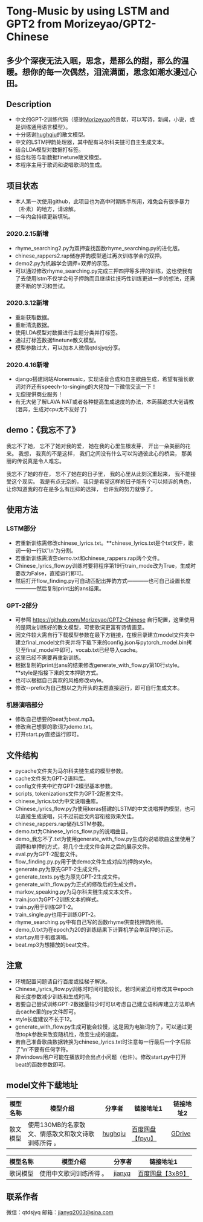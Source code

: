# Tong-Music by using LSTM and GPT2 from Morizeyao/GPT2-Chinese
## 多少个深夜无法入眠，思念，是那么的甜，那么的温暖。想你的每一次偶然，泪流满面，思念如潮水漫过心田。
## Description

- 中文的GPT-2训练代码（感谢[Morizeyao]( https://github.com/Morizeyao "Morizeyao")的贡献，可以写诗，新闻，小说，或是训练通用语言模型）。
- 十分感谢[hughqiu](https://github.com/hughqiu "hughqiu")的散文模型。
- 中文的LSTM押韵处理器，其中配有马尔科夫链可自主生成文本。
- 结合LDA模型对数据打标签。
- 结合标签与新数据finetune散文模型。
- 本程序主用于歌词和说唱歌词的生成。

## 项目状态

- 本人第一次使用github，此项目也为高中时期练手所用，难免会有很多暴力（朴素）的地方，请谅解。
- 一年内会持续更新填坑。


### 2020.2.15新增

- rhyme_searching2.py为双押查找函数rhyme_searching.py的进化版。
- chinese_rappers2.rap储存押韵模型通过再次训练学会的双押。
- demo2.py为机器学会调押+双押的示范。
- 可以通过修改rhyme_searching.py完成三押四押等多押的训练，这也使我有了去使用lstm不仅学会句子押韵而且继续往技巧性训练更进一步的想法，还需要不断的学习和尝试。

### 2020.3.12新增

- 重新获取数据。
- 重新清洗数据。
- 使用LDA模型对数据进行主题分类并打标签。
- 通过打标签数据finetune散文模型。
- 模型参数过大，可以加本人微信qtdsjyq分享。

### 2020.4.16新增

- django搭建网站AIonemusic，实现语音合成和自主歌曲生成，希望有擅长歌词对齐还有speech-to-singing的大佬加一下微信交流一下！
- 无偿提供商业服务！
- 有无大佬了解LAVA NAT或者各种提高生成速度的办法，本蒟蒻跪求大佬请教(泪奔，生成对cpu太不友好了)

## demo：《我忘不了》

我忘不了她，
忘不了她对我的爱，
她在我的心里生根发芽，
开出一朵美丽的花来。
我想，
我真的不是这样，
我们之间没有什么可以沟通彼此心的桥梁，
那美丽的传说真是令人难忘。

我忘不了她的存在，
忘不了她在的日子里，
我的心里从此刻沉重起来，
我不能接受这个现实。
我是有点无奈的，
我只是希望这样的日子能有个可以倾诉的角色，
让你知道我的存在是多么有压抑的选择，
也许我的努力就够了。

## 使用方法

### LSTM部分

- 若重新训练需修改chinese_lyrics.txt。**chinese_lyrics.txt是个txt文件，歌词一句一行以'\n'为分割。
- 若重新训练需清空demo.txt和chinese_rappers.rap两个文件。
- Chinese_lyrics_flow.py训练时要将程序第19行train_mode改为True，生成时要改为False，直接运行即可。
- 然后打开flow_finding.py可自动匹配出押韵方式————也可自己设置长度————然后复制print出的ans结果。

### GPT-2部分

- 可参照 https://github.com/Morizeyao/GPT2-Chinese 自行配置，这里使用的是网友训练好的散文模型，可使歌词更富有诗情画意。
- 因文件较大需自行下载模型参数在最下方链接，在根目录建立model文件夹中建立final_model文件夹并将下载下来的config.json与pytorch_model.bin拷贝至final_model中即可，vocab.txt已经导入cache。
- 这里已经不需要再重新训练。
- 根据复制的print出ans的结果修改generate_with_flow.py第10行style。 **style是指接下来的文本押韵方式。
- 也可以根据自己喜欢的风格修改style。
- 修改--prefix为自己想以之为开头的主题直接运行，即可自行生成文本。

### 机器演唱部分

- 修改自己想要的beat为beat.mp3。
- 修改自己想要的歌词为demo.txt。
- 打开start.py直接运行即可。

## 文件结构

- pycache文件夹为马尔科夫链生成的模型参数。
- cache文件夹为GPT-2语料库。
- config文件夹中贮存GPT-2模型基本参数。
- scripts, tokenizations文件为GPT-2配套文件。
- chinese_lyrics.txt为中文说唱曲库。
- Chinese_lyrics_flow.py为使用keras搭建的LSTM的中文说唱押韵模型，也可以直接生成说唱，只不过前后文内容衔接效果欠佳。
- chinese_rappers.rap储存LSTM参数。
- demo.txt为Chinese_lyrics_flow.py的说唱曲目。
- demo_我忘不了.txt为使用generate_with_flow.py生成的说唱歌曲这里使用了调押和单押的方式，将几个生成文件合并之后的展示文件。
- eval.py为GPT-2配套文件。
- flow_finding.py.py用于使demo文件生成对应的押韵style。
- generate.py为原先GPT-2生成文件。
- generate_texts.py也为原先GPT-2生成文件。
- generate_with_flow.py为正式的修改后的生成文件。
- markov_speaking.py为马尔科夫链生成文本文件。
- train.json为GPT-2训练文本的样式。
- train.py用于训练GPT-2。
- train_single.py也用于训练GPT-2。
- rhyme_searching.py中有自己写的函数rhyme供查找押韵所用。
- demo_0.txt为在epoch为20的训练结果下计算机学会单双押的示范。
- start.py用于机器演唱。
- beat.mp3为想播放的beat文件。

## 注意

- 环境配置问题请自行百度或挂梯子解决。
- Chinese_lyrics_flow.py训练时时间可能较长，若时间紧迫可修改其中epoch和长度参数减少训练和生成时间。
- 若要自己尝试训练GPT-2数据量较少时可以考虑自己建立语料库建立方法即点击cache里的py文件即可。
- style长度建议不长于12。
- generate_with_flow.py生成可能会较慢，这是因为电脑词穷了，可以通过更改topk参数来改变随机性，改变生成的速度。
- 若自己准备歌曲数据转换为chinese_lyrics.txt时注意每一行最后一个字后除了'\n'不要有任何字符。
- 非windows用户可能在播放时会出点小问题（也许）。修改start.py中打开beat的函数参数即可。

## model文件下载地址
|  模型名称 |   模型介绍|   分享者|  链接地址1 |  链接地址2 |
| ------------ | ------------ | ------------ | ------------ | ------------ |
| 散文模型  | 使用130MB的名家散文、情感散文和散文诗歌训练所得 。  |  [hughqiu](https://github.com/hughqiu "hughqiu") | [百度网盘【fpyu】](https://pan.baidu.com/s/1nbrW5iw34GRhoTin8uU2tQ)   | [GDrive](https://drive.google.com/drive/folders/1rJC4niJKMVwixUQkuL9k5teLRnEYTmUf?usp=sharing "GDrive") |

|  模型名称 |   模型介绍|   分享者|  链接地址1 |
| ------------ | ------------ | ------------ | ------------ |
| 歌词模型  | 使用中文歌词训练所得 。  |  [jianyq](https://github.com/jianyq "jianyq") | [百度网盘【3x89】](https://pan.baidu.com/s/112qp2TomjHJ3w_g5DC_ZvA)   |
## 联系作者

微信：qtdsjyq
邮箱：jianyq2003@sina.com
